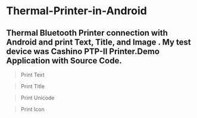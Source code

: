 # Thermal-Printer-in-Android 

## Thermal Bluetooth Printer connection with Android and print Text, Title, and Image . My test device was Cashino PTP-II Printer.Demo Application with Source Code.

> Print Text

> Print Title

> Print Unicode

> Print Icon 

